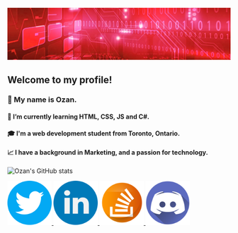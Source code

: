 ![hello!](ghbanner.png "github banner")

## Welcome to my profile!
<!--
Here are some ideas to get you started:
- 🔭 I’m currently working on ...
- 🌱 I’m currently learning ...
- 👯 I’m looking to collaborate on ...
- 🤔 I’m looking for help with ...
- 💬 Ask me about ...
- 📫 How to reach me: ...
- 😄 Pronouns: ...
- ⚡ Fun fact: ...
-->

### 👋 My name is Ozan.
#### 🌱 I’m currently learning HTML, CSS, JS and C#.
#### 🎓 I'm a web development student from Toronto, Ontario.
#### 📈 I have a background in Marketing, and a passion for technology.

![Ozan's GitHub stats](https://github-readme-stats.vercel.app/api?username=ozanls&show_icons=true&theme=cobalt)


<a href="https://twitter.com/ozanls">
<img src="twitter.png" alt="Twitter" width="100" height="100">
</a>
<a href="https://www.linkedin.com/in/ozanlago">
<img src="linkedin.png" alt="LinkedIn" width="100" height="100">
</a>
<a href="https://stackoverflow.com/users/23215831/ozan">
<img src="stack-overflow.png" alt="StackOverflow" width="100" height="100">
</a>
<a href="https://discordapp.com/users/ozan.ls/">
<img src="discord.png" alt="Discord" width="100" height="100">
</a>

